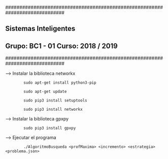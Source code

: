 #############################################################################
##                       Sistemas Inteligentes                             ##
##    Grupo: BC1 - 01                       Curso: 2018 / 2019             ##
#############################################################################

--> Instalar la biblioteca networkx 

            sudo apt-get install python3-pip

            sudo apt-get update

            sudo pip3 install setuptools

            sudo pip3 install networkx



--> Instalar la biblioteca gpxpy

            sudo pip3 install gpxpy



--> Ejecutar el programa

            ./AlgoritmoBusqueda <profMaxima> <incremento> <estrategia> <problema.json>




